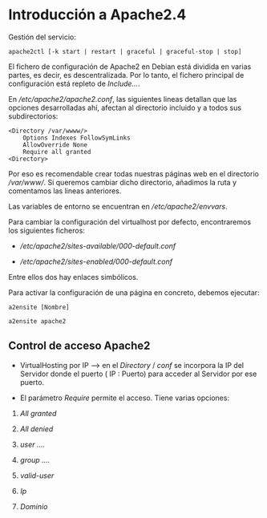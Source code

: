 # Introducción a Apache2.4

Gestión del servicio:

```apache2ctl [-k start | restart | graceful | graceful-stop | stop]```

El fichero de configuración de Apache2 en Debian está dividida en varias partes,
es decir, es descentralizada. Por lo tanto, el fichero principal de 
configuración está repleto de _Include..._.

En _/etc/apache2/apache2.conf_, las siguientes lineas detallan que las 
opciones desarrolladas ahí, afectan al directorio incluido y a todos sus
subdirectorios:

```
<Directory /var/wwww/>
	Options Indexes FollowSymLinks
	AllowOverride None
	Require all granted
<Directory>
```

Por eso es recomendable crear todas nuestras páginas web en el directorio
_/var/www/_. Si queremos cambiar dicho directorio, añadimos la ruta y 
comentamos las lineas anteriores.

Las variables de entorno se encuentran en _/etc/apache2/envvars_.

Para cambiar la configuración del virtualhost por defecto, encontraremos los 
siguientes ficheros:

* _/etc/apache2/sites-available/000-default.conf_

* _/etc/apache2/sites-enabled/000-default.conf_

Entre ellos dos hay enlaces simbólicos.

Para activar la configuración de una página en concreto, debemos ejecutar:

```a2ensite [Nombre]```

```a2ensite apache2```

## Control de acceso Apache2

* VirtualHosting por IP --> en el _Directory_ / _conf_ se incorpora la IP del 
Servidor donde el puerto ( IP : Puerto) para acceder al Servidor por ese 
puerto.

* El parámetro _Require_ permite el acceso. Tiene varias opciones:

1. _All granted_

2. _All denied_

3. _user ...._

4. _group ...._

5. _valid-user_

6. _Ip_

7. _Dominio_


